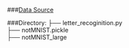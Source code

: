 ###<a href='http://yaroslavvb.com/upload/notMNIST/'>Data Source</a>  

###Directory:
	├── letter_recoginition.py  
	├── notMNIST.pickle  
	├── notMNIST_large
